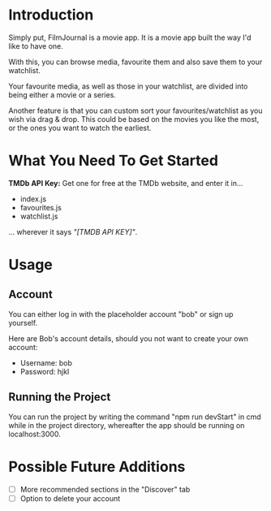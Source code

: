 # Introduction

Simply put, FilmJournal is a movie app. It is a movie app built the way I'd like to have one.

With this, you can browse media, favourite them and also save them to your watchlist.

Your favourite media, as well as those in your watchlist, are divided into being either a movie or a series.

Another feature is that you can custom sort your favourites/watchlist as you wish via drag & drop. This could be based on the movies you like the most, or the ones you want to watch the earliest.


# What You Need To Get Started

**TMDb API Key:** Get one for free at the TMDb website, and enter it in...

  - index.js
  - favourites.js
  - watchlist.js

... wherever it says _"[TMDB API KEY]"_.


# Usage

## Account

You can either log in with the placeholder account "bob" or sign up yourself.

Here are Bob's account details, should you not want to create your own account:
  - Username: bob
  - Password: hjkl


## Running the Project

You can run the project by writing the command "npm run devStart" in cmd while in the project directory, whereafter the app should be running on localhost:3000.


# Possible Future Additions

  - [ ] More recommended sections in the "Discover" tab
  - [ ] Option to delete your account
